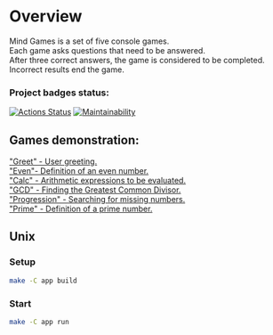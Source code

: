 # Overview

Mind Games is a set of five console games. <br>
Each game asks questions that need to be answered.  <br> 
After three correct answers, the game is considered to be completed. <br> 
Incorrect results end the game. <br>

### Project badges status:
[![Actions Status](https://github.com/mpa-github/java-project-61/workflows/hexlet-check/badge.svg)](https://github.com/mpa-github/java-project-61/actions)
[![Maintainability](https://api.codeclimate.com/v1/badges/3cc1b86e97bf8784502c/maintainability)](https://codeclimate.com/github/mpa-github/java-project-61/maintainability) <br>

## Games demonstration:  <br>
["Greet" - User greeting.](https://asciinema.org/a/nsSQBzWs2ITJcPjsJfTgw6gUY) <br>
["Even"- Definition of an even number.](https://asciinema.org/a/37flEcRLBbj5BboT1OTaAVXn3) <br>
["Calc" - Arithmetic expressions to be evaluated.](https://asciinema.org/a/VowHKF5G0pjbSBJzyifZSHfY0) <br>
["GCD" - Finding the Greatest Common Divisor.](https://asciinema.org/a/mX4WEf9tskwFaE8jcNQ7j9bNz) <br>
["Progression" - Searching for missing numbers.](https://asciinema.org/a/kT3DeaRtL8evQ95FqaR1vE2IY) <br>
["Prime" - Definition of a prime number.](https://asciinema.org/a/ipKtnKMO6bY8q1B4oxlHVAUq5) <br>

## Unix
### Setup

```sh
make -C app build
```

### Start

```sh
make -C app run
```
